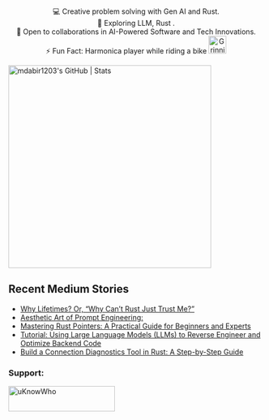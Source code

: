 

<p style="text-align: center;">

<div align="center">
💻 Creative problem solving with Gen AI and Rust.<br>
🌱 Exploring LLM, Rust .<br>
🚀 Open to collaborations in AI-Powered Software and Tech Innovations.<br>
⚡ Fun Fact: Harmonica player while riding a bike
  <img src="https://raw.githubusercontent.com/Tarikul-Islam-Anik/Animated-Fluent-Emojis/master/Emojis/Smilies/Grinning%20Cat%20with%20Smiling%20Eyes.png" alt="Grinning Cat with Smiling Eyes" width="35" height="35" />
</p>
</div>

<a align="mid-center" href="https://quira.sh?utm_source=widgets&utm_campaign=mdabir1203">
  <img src="https://stats.quira.sh/mdabir1203/github?theme=dark" alt="mdabir1203's GitHub | Stats" width="400" height="400">
</a>


## Recent Medium Stories

<!-- BLOG-POST-LIST:START -->
- [Why Lifetimes? Or, “Why Can’t Rust Just Trust Me?”](https://medium.com/@md.abir1203/why-lifetimes-or-why-cant-rust-just-trust-me-305dbcd24dda?source=rss-b62bf3bb75c7------2)
- [Aesthetic Art of Prompt Engineering:](https://medium.com/@md.abir1203/aesthetic-art-of-prompt-engineering-6b3b16296526?source=rss-b62bf3bb75c7------2)
- [Mastering Rust Pointers: A Practical Guide for Beginners and Experts](https://medium.com/@md.abir1203/mastering-rust-pointers-a-practical-guide-for-beginners-and-experts-60666bdf8eb4?source=rss-b62bf3bb75c7------2)
- [Tutorial: Using Large Language Models &lpar;LLMs&rpar; to Reverse Engineer and Optimize Backend Code](https://towardsdev.com/tutorial-using-large-language-models-llms-to-reverse-engineer-and-optimize-backend-code-def1fba3bb74?source=rss-b62bf3bb75c7------2)
- [Build a Connection Diagnostics Tool in Rust: A Step-by-Step Guide](https://medium.com/@md.abir1203/how-to-build-a-connection-diagnostics-tool-in-rust-a-step-by-step-guide-4186b3084314?source=rss-b62bf3bb75c7------2)
<!-- BLOG-POST-LIST:END -->


**<h3 align="left">Support:</h3>**
<p><a href="https://www.buymeacoffee.com/uKnowWho"> <img align="left" src="https://cdn.buymeacoffee.com/buttons/v2/default-yellow.png" height="50" width="210" alt="uKnowWho" /></a></p><br><br>

